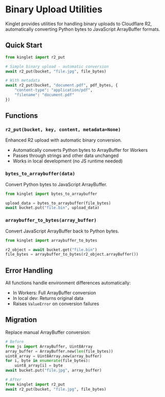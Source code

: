 # Binary Upload Utilities

Kinglet provides utilities for handling binary uploads to Cloudflare R2, automatically converting Python bytes to JavaScript ArrayBuffer formats.

## Quick Start

```python
from kinglet import r2_put

# Simple binary upload - automatic conversion
await r2_put(bucket, "file.jpg", file_bytes)

# With metadata
await r2_put(bucket, "document.pdf", pdf_bytes, {
    "content-type": "application/pdf",
    "filename": "document.pdf"
})
```

## Functions

### `r2_put(bucket, key, content, metadata=None)`

Enhanced R2 upload with automatic binary conversion.

- Automatically converts Python bytes to ArrayBuffer for Workers
- Passes through strings and other data unchanged
- Works in local development (no JS runtime needed)

### `bytes_to_arraybuffer(data)`

Convert Python bytes to JavaScript ArrayBuffer.

```python
from kinglet import bytes_to_arraybuffer

upload_data = bytes_to_arraybuffer(file_bytes)
await bucket.put("file.bin", upload_data)
```

### `arraybuffer_to_bytes(array_buffer)`

Convert JavaScript ArrayBuffer back to Python bytes.

```python
from kinglet import arraybuffer_to_bytes

r2_object = await bucket.get("file.bin")
file_bytes = arraybuffer_to_bytes(r2_object.arrayBuffer())
```

## Error Handling

All functions handle environment differences automatically:
- In Workers: Full ArrayBuffer conversion
- In local dev: Returns original data
- Raises `ValueError` on conversion failures

## Migration

Replace manual ArrayBuffer conversion:

```python
# Before
from js import ArrayBuffer, Uint8Array
array_buffer = ArrayBuffer.new(len(file_bytes))
uint8_array = Uint8Array.new(array_buffer)
for i, byte in enumerate(file_bytes):
    uint8_array[i] = byte
await bucket.put("file.jpg", array_buffer)

# After
from kinglet import r2_put
await r2_put(bucket, "file.jpg", file_bytes)
```
